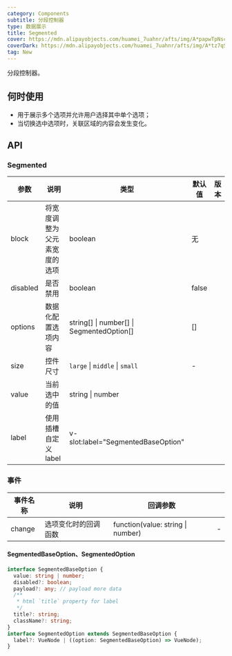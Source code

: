 ```yaml
---
category: Components
subtitle: 分段控制器
type: 数据展示
title: Segmented
cover: https://mdn.alipayobjects.com/huamei_7uahnr/afts/img/A*papwTpNscPIAAAAAAAAAAAAADrJ8AQ/original
coverDark: https://mdn.alipayobjects.com/huamei_7uahnr/afts/img/A*tz7qSaWpi1kAAAAAAAAAAAAADrJ8AQ/original
tag: New
---
```


分段控制器。

## 何时使用

- 用于展示多个选项并允许用户选择其中单个选项；
- 当切换选中选项时，关联区域的内容会发生变化。

## API

### Segmented

| 参数 | 说明 | 类型 | 默认值 | 版本 |
| --- | --- | --- | --- | --- |
| block | 将宽度调整为父元素宽度的选项 | boolean | 无 |  |
| disabled | 是否禁用 | boolean | false |  |
| options | 数据化配置选项内容 | string[] \| number[] \| SegmentedOption[] | [] |  |
| size | 控件尺寸 | `large` \| `middle` \| `small` | - |  |
| value | 当前选中的值 | string \| number |  |  |
| label | 使用插槽自定义 label | v-slot:label="SegmentedBaseOption" |  |  |

### 事件

| 事件名称 | 说明                 | 回调参数                          |     |
| -------- | -------------------- | --------------------------------- | --- |
| change   | 选项变化时的回调函数 | function(value: string \| number) | -   |

#### SegmentedBaseOption、SegmentedOption

```ts
interface SegmentedBaseOption {
  value: string | number;
  disabled?: boolean;
  payload?: any; // payload more data
  /**
   * html `title` property for label
   */
  title?: string;
  className?: string;
}
interface SegmentedOption extends SegmentedBaseOption {
  label?: VueNode | ((option: SegmentedBaseOption) => VueNode);
}
```

